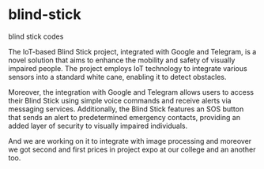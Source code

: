 # blind-stick
blind stick codes

The IoT-based Blind Stick project, integrated with Google and Telegram, is a novel solution that aims to enhance the mobility and safety of visually impaired people. The project employs IoT technology to integrate various sensors into a standard white cane, enabling it to detect obstacles. 

Moreover, the integration with Google and Telegram allows users to access their Blind Stick using simple voice commands and receive alerts via messaging services. Additionally, the Blind Stick features an SOS button that sends an alert to predetermined emergency contacts, providing an added layer of security to visually impaired individuals.

And we are working on it to integrate with image processing and moreover we got second  and first prices in project expo at our college and an another too.
